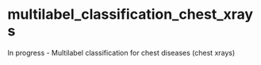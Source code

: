 # multilabel_classification_chest_xrays
In progress - Multilabel classification for chest diseases (chest xrays)
